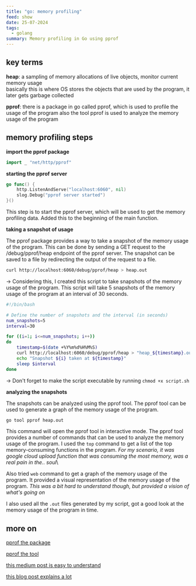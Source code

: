 ```yaml
---
title: "go: memory profiling"
feed: show
date: 25-07-2024
tags:
  - golang
summary: Memory profiling in Go using pprof
---
```


## key terms

**heap**: a sampling of memory allocations of live objects, monitor current memory usage\
basically this is where OS stores the objects that are used by the program, it later gets garbage collected

**pprof**: there is a package in go called pprof, which is used to profile the usage of the program
also the tool pprof is used to analyze the memory usage of the program


## memory profiling steps

**import the pprof package**

````go
import _ "net/http/pprof"
````

**starting the pprof server**

````go
go func() {
    http.ListenAndServe("localhost:6060", nil)
    slog.Debug("pprof server started")
}()
````
This step is to start the pprof server, which will be used to get the memory profiling data. Added this to the beginning of the main function.

**taking a snapshot of usage**

The pprof package provides a way to take a snapshot of the memory usage of the program. This can be done by sending a GET request to the /debug/pprof/heap endpoint of the pprof server. The snapshot can be saved to a file by redirecting the output of the request to a file.

````bash
curl http://localhost:6060/debug/pprof/heap > heap.out
````

→ Considering this, I created this script to take snapshots of the memory usage of the program. This script will take 5 snapshots of the memory usage of the program at an interval of 30 seconds.

````bash
#!/bin/bash

# Define the number of snapshots and the interval (in seconds)
num_snapshots=5
interval=30

for ((i=1; i<=num_snapshots; i++))
do
    timestamp=$(date +%Y%m%d%H%M%S)
    curl http://localhost:6060/debug/pprof/heap > "heap_${timestamp}.out"
    echo "Snapshot ${i} taken at ${timestamp}"
    sleep $interval
done
````
→ Don't forget to make the script executable by running `chmod +x script.sh`


**analyzing the snapshots**

The snapshots can be analyzed using the pprof tool. The pprof tool can be used to generate a graph of the memory usage of the program.

````bash
go tool pprof heap.out
````

 This command will open the pprof tool in interactive mode. The pprof tool provides a number of commands that can be used to analyze the memory usage of the program. I used the `top` command to get a list of the top memory-consuming functions in the program.  *For my scenario, it was google cloud upload function that was consuming the most memory, was a real pain in the.. soul*\

Also tried `web` command to get a graph of the memory usage of the program. It provided a visual representation of the memory usage of the program. *This was a bit hard to understand though, but provided a vision of what's going on* 

I also used all the `.out` files generated by my script, got a good look at the memory usage of the program in time.

## more on

[pprof the package](https://pkg.go.dev/net/http/pprof)

[pprof the tool](https://github.com/google/pprof)

[this medium post is easy to understand](https://medium.com/compass-true-north/memory-profiling-a-go-service-cd62b90619f9)

[this blog post explains a lot](https://www.freecodecamp.org/news/how-i-investigated-memory-leaks-in-go-using-pprof-on-a-large-codebase-4bec4325e192/)